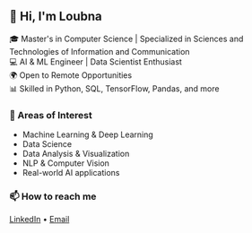 ## 👋 Hi, I'm Loubna

🎓 Master's in Computer Science | Specialized in Sciences and Technologies of Information and Communication  
💻 AI & ML Engineer | Data Scientist Enthusiast  
🌍 Open to Remote Opportunities  
📊 Skilled in Python, SQL, TensorFlow, Pandas, and more

### 🧠 Areas of Interest
- Machine Learning & Deep Learning
- Data Science
- Data Analysis & Visualization
- NLP & Computer Vision
- Real-world AI applications

### 📫 How to reach me
[LinkedIn](https://www.linkedin.com/in/loubna-merchi) • [Email](mailto:loubnamerchi0525@gmail.com)

